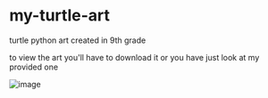 # my-turtle-art
turtle python art created in 9th grade

to view the art you'll have to download it or you have just look at my provided one

![image](https://github.com/k-vn98/my-turtle-art/main/art.png)